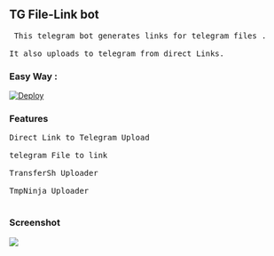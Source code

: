 ## TG File-Link bot

<pre> This telegram bot generates links for telegram files . </br>
It also uploads to telegram from direct Links. </pre>


### Easy Way :

[![Deploy](https://www.herokucdn.com/deploy/button.svg)](https://heroku.com/deploy)

### Features

<pre>
Direct Link to Telegram Upload </br>
telegram File to link </br>
TransferSh Uploader </br>
TmpNinja Uploader </br>
</pre>

### Screenshot 
![](https://telegra.ph/file/70a43837a99f3904cff8b.jpg)
